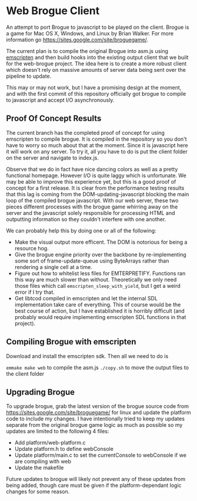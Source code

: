 Web Brogue Client
==================

An attempt to port Brogue to javascript to be played on the client. Brogue is a game for Mac OS X, Windows, and Linux by Brian Walker.  For more information go https://sites.google.com/site/broguegame/.

The current plan is to compile the original Brogue into asm.js using [emscripten](https://kripken.github.io/emscripten-site/index.html) and then build hooks into the existing output client that we built for the web-brogue project. The idea here is to create a more robust client which doesn't rely on massive amounts of server data being sent over the pipeline to update.

This may or may not work, but I have a promising design at the moment, and with the first commit of this repository officially got brogue to compile to javascript and accept I/O asynchronously.

Proof Of Concept Results
-------------------------
The current branch has the completed proof of concept for using emscripten to compile brogue. It is compiled in the repository so you don't have to worry so much about that at the moment. Since it is javascript here it will work on any server. To try it, all you have to do is put the client folder on the server and navigate to index.js.

Observe that we do in fact have nice dancing colors as well as a pretty functional homepage. However I/O is quite laggy which is unfortunate. We may be able to improve this experience yet, but this is a good proof of concept for a first release. It is clear from the performance testing results that this lag is coming from the DOM-updating-javascript blocking the main loop of the compiled brogue javascript. With our web server, these two pieces different processes with the brogue game whirring away on the server and the javascript solely responsible for processing HTML and outputting information so they couldn't interfere with one another.

We can probably help this by doing one or all of the following:

* Make the visual output more efficent. The DOM is notorious for being a resource hog.
* Give the brogue engine priority over the backbone by re-implementing some sort of frame-update-queue using ByteArrays rather than rendering a single cell at a time.
* Figure out how to whitelist less files for EMTERPRETIFY. Functions ran this way are much slower than without. Theoretically we only need those files which call `emscripten_sleep_with_yield`, but I get a weird error if I try that.
* Get libtcod compiled in emscripten and let the internal SDL implementation take care of everything. This of course would be the best course of action, but I have established it is horribly difficult (and probably would require implementing emscripten SDL functions in that project).

Compiling Brogue with emscripten
--------------------------------
Download and install the emscripten sdk. Then all we need to do is

`emmake make web` to compile the asm.js
`./copy.sh` to move the output files to the client folder

Upgrading Brogue
------------------------------

To upgrade brogue, grab the latest version of the brogue source code from https://sites.google.com/site/broguegame/ for linux and update the platform code to include my changes.  I have intentionally tried to keep my updates separate from the original brogue game logic as much as possible so my updates are limited to the following 4 files:

* Add platform/web-platform.c
* Update platform.h to define webConsole
* Update platform/main.c to set the currentConsole to webConsole if we are compiling with web
* Update the makefile

Future updates to brogue will likely not prevent any of these updates from being added, though care must be given if the platform-dependant logic changes for some reason.
